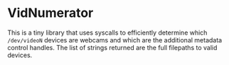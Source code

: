 # VidNumerator

This is a tiny library that uses syscalls to efficiently determine which `/dev/videoN` devices
are webcams and which are the additional metadata control handles.
The list of strings returned are the full filepaths to valid devices.

